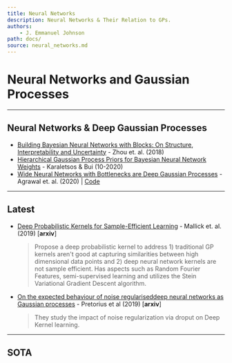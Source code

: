 ```yaml
---
title: Neural Networks
description: Neural Networks & Their Relation to GPs.
authors:
    - J. Emmanuel Johnson
path: docs/
source: neural_networks.md
---
```

# Neural Networks and Gaussian Processes


---
## Neural Networks & Deep Gaussian Processes

* [Building Bayesian Neural Networks with Blocks:
On Structure, Interpretability and Uncertainty](https://arxiv.org/pdf/1806.03563.pdf) - Zhou et. al. (2018)
* [Hierarchical Gaussian Process Priors for Bayesian Neural Network Weights](https://arxiv.org/abs/2002.04033)  - Karaletsos & Bui (10-2020)
* [Wide Neural Networks with Bottlenecks are Deep Gaussian Processes](https://jmlr.org/papers/v21/20-017.html) - Agrawal et. al. (2020) | [Code](https://code.ornl.gov/d0a/bottleneck_nngp)


---
## Latest

* [Deep Probabilistic Kernels for Sample-Efficient Learning](https://paperswithcode.com/paper/deep-probabilistic-kernels-for-sample) - Mallick et. al. (2019) [**arxiv**]
  > Propose a deep probabilistic kernel to address 1) traditional GP kernels aren't good at capturing similarities between high dimensional data points and 2) deep neural network kernels are not sample efficient. Has aspects such as Random Fourier Features, semi-supervised learning and utilizes the Stein Variational Gradient Descent algorithm.
* [On the expected behaviour of noise regulariseddeep neural networks as Gaussian processes](https://paperswithcode.com/paper/on-the-expected-behaviour-of-noise) - Pretorius et al (2019) [**arxiv**]
  > They study the impact of noise regularization via droput on Deep Kernel learning.

---
## SOTA